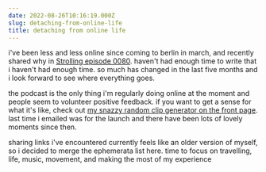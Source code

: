 ```yaml
---
date: 2022-08-26T10:16:19.000Z
slug: detaching-from-online-life
title: detaching from online life
---
```

i've been less and less online since coming to berlin in march, and recently shared why in [Strolling episode 0080](https://strolling.rosano.ca/0080). haven't had enough time to write that i haven't had enough time. so much has changed in the last five months and i look forward to see where everything goes.

the podcast is the only thing i'm regularly doing online at the moment and people seem to volunteer positive feedback. if you want to get a sense for what it's like, check out [my snazzy random clip generator on the front page](https://strolling.rosano.ca). last time i emailed was for the launch and there have been lots of lovely moments since then.

sharing links i've encountered currently feels like an older version of myself, so i decided to merge the ephemerata list here. time to focus on travelling, life, music, movement, and making the most of my experience
